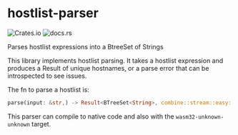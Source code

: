 # hostlist-parser

![Crates.io](https://img.shields.io/crates/v/hostlist-parser) ![docs.rs](https://docs.rs/hostlist-parser/badge.svg?version=0.1.0)

Parses hostlist expressions into a BtreeSet of Strings

This library implements hostlist parsing. It takes a hostlist expression and produces a Result of unique hostnames, or a parse error that can be introspected to see issues.

The fn to parse a hostlist is:

```rust
parse(input: &str,) -> Result<BTreeSet<String>, combine::stream::easy::Errors<char, &str, usize>>
```

This parser can compile to native code and also with the `wasm32-unknown-unknown` target.

